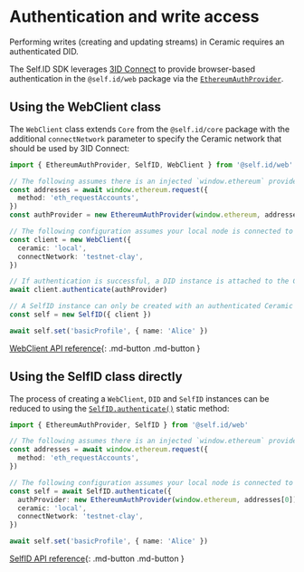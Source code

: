# Authentication and write access

Performing writes (creating and updating streams) in Ceramic requires an authenticated DID.

The Self.ID SDK leverages [3ID Connect](../../authentication/3id-did/3id-connect.md) to provide browser-based authentication in the `@self.id/web` package via the [`EthereumAuthProvider`](https://developers.ceramic.network/authentication/3id-did/3id-connect/#2-import-the-provider).

## Using the WebClient class

The `WebClient` class extends `Core` from the `@self.id/core` package with the additional `connectNetwork` parameter to specify the Ceramic network that should be used by 3ID Connect:

```ts
import { EthereumAuthProvider, SelfID, WebClient } from '@self.id/web'

// The following assumes there is an injected `window.ethereum` provider
const addresses = await window.ethereum.request({
  method: 'eth_requestAccounts',
})
const authProvider = new EthereumAuthProvider(window.ethereum, addresses[0])

// The following configuration assumes your local node is connected to the Clay testnet
const client = new WebClient({
  ceramic: 'local',
  connectNetwork: 'testnet-clay',
})

// If authentication is successful, a DID instance is attached to the Ceramic instance
await client.authenticate(authProvider)

// A SelfID instance can only be created with an authenticated Ceramic instance
const self = new SelfID({ client })

await self.set('basicProfile', { name: 'Alice' })
```

[WebClient API reference](../../reference/self-id/classes/web.WebClient.md){: .md-button .md-button }

## Using the SelfID class directly

The process of creating a `WebClient`, `DID` and `SelfID` instances can be reduced to using the [`SelfID.authenticate()`](../../reference/self-id/classes/web.SelfID.md#authenticate) static method:

```ts
import { EthereumAuthProvider, SelfID } from '@self.id/web'

// The following assumes there is an injected `window.ethereum` provider
const addresses = await window.ethereum.request({
  method: 'eth_requestAccounts',
})

// The following configuration assumes your local node is connected to the Clay testnet
const self = await SelfID.authenticate({
  authProvider: new EthereumAuthProvider(window.ethereum, addresses[0]),
  ceramic: 'local',
  connectNetwork: 'testnet-clay',
})

await self.set('basicProfile', { name: 'Alice' })
```

[SelfID API reference](../../reference/self-id/classes/web.SelfID.md){: .md-button .md-button }
